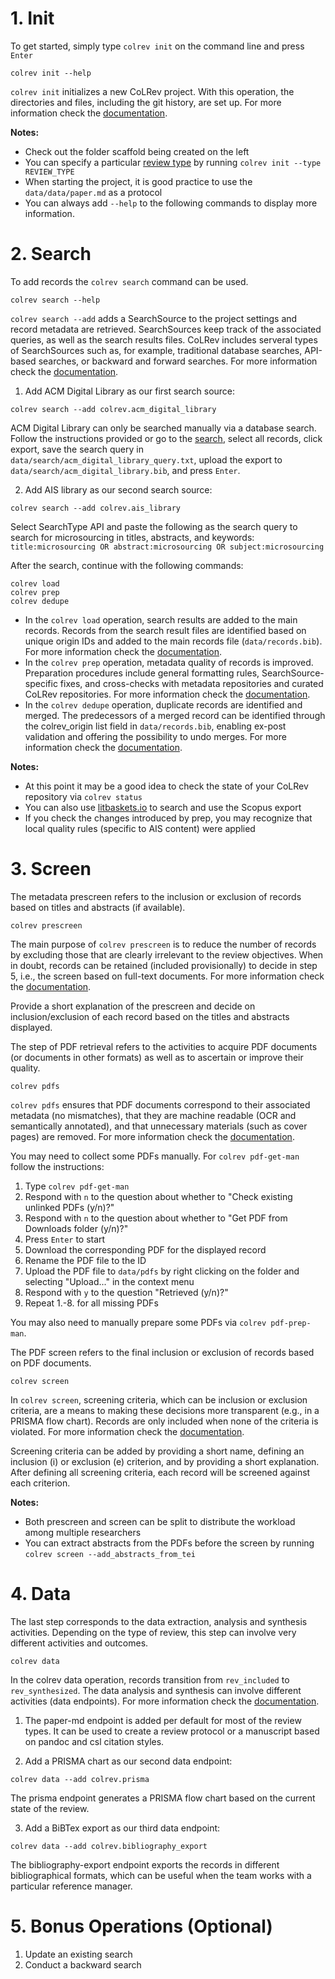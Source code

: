 

# 1. Init

To get started, simply type `colrev init` on the command line and press `Enter`

```
colrev init --help
```

`colrev init` initializes a new CoLRev project. With this operation, the directories and files, including the git history, are set up. For more information check the [documentation](https://colrev.readthedocs.io/en/latest/manual/problem_formulation/init.html).

**Notes:**

- Check out the folder scaffold being created on the left
- You can specify a particular [review type](https://colrev.readthedocs.io/en/latest/manual/problem_formulation/init.html) by running `colrev init --type REVIEW_TYPE`
- When starting the project, it is good practice to use the `data/data/paper.md` as a protocol
- You can always add `--help` to the following commands to display more information.

# 2. Search

To add records the `colrev search` command can be used.

```
colrev search --help
```

`colrev search --add` adds a SearchSource to the project settings and record metadata are retrieved. SearchSources keep track of the associated queries, as well as the search results files. CoLRev includes serveral types of SearchSources such as, for example, traditional database searches, API-based searches, or backward and forward searches. For more information check the [documentation](https://colrev.readthedocs.io/en/latest/manual/metadata_retrieval/search.html).

1. Add ACM Digital Library as our first search source:
```
colrev search --add colrev.acm_digital_library
```

ACM Digital Library can only be searched manually via a database search. Follow the instructions provided or go to the [search](https://dl.acm.org/action/doSearch?fillQuickSearch=false&target=advanced&expand=all&AllField=Title%3A%28microsourcing%29+OR+Abstract%3A%28microsourcing%29+OR+Keyword%3A%28microsourcing%29), select all records, click export, save the search query in `data/search/acm_digital_library_query.txt`, upload the export to `data/search/acm_digital_library.bib`, and press `Enter`.

2. Add AIS library as our second search source:

```
colrev search --add colrev.ais_library
```

Select SearchType API and paste the following as the search query to search for microsourcing in titles, abstracts, and keywords: `title:microsourcing OR abstract:microsourcing OR subject:microsourcing`


After the search, continue with the following commands:

```
colrev load
colrev prep
colrev dedupe
```

- In the `colrev load` operation, search results are added to the main records. Records from the search result files are identified based on unique origin IDs and added to the main records file (`data/records.bib`). For more information check the [documentation](https://colrev.readthedocs.io/en/latest/manual/metadata_retrieval/load.html).
- In the `colrev prep` operation, metadata quality of records is improved. Preparation procedures include general formatting rules, SearchSource-specific fixes, and cross-checks with metadata repositories and curated CoLRev repositories. For more information check the [documentation](https://colrev.readthedocs.io/en/latest/manual/metadata_retrieval/prep.html).
- In the `colrev dedupe` operation, duplicate records are identified and merged. The predecessors of a merged record can be identified through the colrev_origin list field in `data/records.bib`, enabling ex-post validation and offering the possibility to undo merges. For more information check the [documentation](https://colrev.readthedocs.io/en/latest/manual/metadata_retrieval/dedupe.html).

**Notes:**

- At this point it may be a good idea to check the state of your CoLRev repository via `colrev status`
- You can also use [litbaskets.io](https://litbaskets.io/) to search and use the Scopus export
- If you check the changes introduced by prep, you may recognize that local quality rules (specific to AIS content) were applied

# 3. Screen

The metadata prescreen refers to the inclusion or exclusion of records based on titles and abstracts (if available).

```
colrev prescreen
```

The main purpose of `colrev prescreen` is to reduce the number of records by excluding those that are clearly irrelevant to the review objectives. When in doubt, records can be retained (included provisionally) to decide in step 5, i.e., the screen based on full-text documents. For more information check the [documentation](https://colrev.readthedocs.io/en/latest/manual/metadata_prescreen.html).

Provide a short explanation of the prescreen and decide on inclusion/exclusion of each record based on the titles and abstracts displayed.

The step of PDF retrieval refers to the activities to acquire PDF documents (or documents in other formats) as well as to ascertain or improve their quality.

```
colrev pdfs
```

`colrev pdfs` ensures that PDF documents correspond to their associated metadata (no mismatches), that they are machine readable (OCR and semantically annotated), and that unnecessary materials (such as cover pages) are removed. For more information check the [documentation](https://colrev.readthedocs.io/en/latest/manual/pdf_retrieval.html).

You may need to collect some PDFs manually. For `colrev pdf-get-man` follow the instructions:

1. Type `colrev pdf-get-man`
2. Respond with `n` to the question about whether to "Check existing unlinked PDFs (y/n)?"
3. Respond with `n` to the question about whether to "Get PDF from Downloads folder (y/n)?"
4. Press `Enter` to start
5. Download the corresponding PDF for the displayed record
6. Rename the PDF file to the ID
7. Upload the PDF file to `data/pdfs` by right clicking on the folder and selecting "Upload..." in the context menu
8. Respond with `y` to the question "Retrieved (y/n)?"
9. Repeat 1.-8. for all missing PDFs

You may also need to manually prepare some PDFs via `colrev pdf-prep-man`.

The PDF screen refers to the final inclusion or exclusion of records based on PDF documents.

```
colrev screen
```

In `colrev screen`, screening criteria, which can be inclusion or exclusion criteria, are a means to making these decisions more transparent (e.g., in a PRISMA flow chart). Records are only included when none of the criteria is violated. For more information check the [documentation](https://colrev.readthedocs.io/en/latest/manual/pdf_screen.html).

Screening criteria can be added by providing a short name, defining an inclusion (i) or exclusion (e) criterion, and by providing a short explanation. After defining all screening criteria, each record will be screened against each criterion.

**Notes:**

- Both prescreen and screen can be split to distribute the workload among multiple researchers
- You can extract abstracts from the PDFs before the screen by running ``colrev screen --add_abstracts_from_tei``

# 4. Data

The last step corresponds to the data extraction, analysis and synthesis activities. Depending on the type of review, this step can involve very different activities and outcomes.

```
colrev data
```

In the colrev data operation, records transition from `rev_included` to `rev_synthesized`. The data analysis and synthesis can involve different activities (data endpoints). For more information check the [documentation](https://colrev.readthedocs.io/en/latest/manual/data/data.html).

1. The paper-md endpoint is added per default for most of the review types. It can be used to create a review protocol or a manuscript based on pandoc and csl citation styles.

2. Add a PRISMA chart as our second data endpoint:
```
colrev data --add colrev.prisma
```

The prisma endpoint generates a PRISMA flow chart based on the current state of the review.

3. Add a BiBTex export as our third data endpoint:
```
colrev data --add colrev.bibliography_export
```

The bibliography-export endpoint exports the records in different bibliographical formats, which can be useful when the team works with a particular reference manager.

# 5. Bonus Operations (Optional)

1. Update an existing search
2. Conduct a backward search
